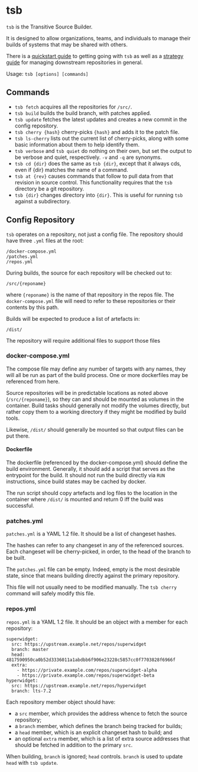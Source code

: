 tsb
===

`tsb` is the Transitive Source Builder.

It is designed to allow organizations, teams, and individuals to manage
their builds of systems that may be shared with others.

There is a [quickstart guide](docs/init.md) to getting going with `tsb` as well
as a [strategy guide](docs/theory.md) for managing downstream repositories in
general.

Usage: `tsb [options] [commands]`

Commands
--------
  - `tsb fetch` acquires all the repositories for `/src/`.
  - `tsb build` builds the build branch, with patches applied.
  - `tsb update` fetches the latest updates and creates a new commit in
    the config repository.
  - `tsb cherry {hash}` cherry-picks `{hash}` and adds it to the patch
    file.
  - `tsb ls-cherry` lists out the current list of cherry-picks, along
    with some basic information about them to help identify them.
  - `tsb verbose` and `tsb quiet` do nothing on their own, but set the
    output to be verbose and quiet, respectively. `-v` and `-q` are
    synonyms.
  - `tsb cd {dir}` does the same as `tsb {dir}`, except that it always
    cds, even if {dir} matches the name of a command.
  - `tsb at {rev}` causes commands that follow to pull data from that
    revision in source control. This functionality requires that the
    `tsb` directory be a git repository.
  - `tsb {dir}` changes directory into `{dir}`. This is useful for
    running `tsb` against a subdirectory.

Config Repository
-----------------

`tsb` operates on a repository, not just a config file. The repository
should have three `.yml` files at the root:

    /docker-compose.yml
    /patches.yml
    /repos.yml

During builds, the source for each repository will be checked out to:

    /src/{reponame}

where `{reponame}` is the name of that repository in the repos file. The
`docker-compose.yml` file will need to refer to these repositories or
their contents by this path.

Builds will be expected to produce a list of artefacts in:

    /dist/

The repository will require additional files to support those files

### docker-compose.yml

The compose file may define any number of targets with any names, they
will all be run as part of the build process. One or more dockerfiles
may be referenced from here.

Source repositories will be in predictable locations as noted above
(`/src/{reponame}`), so they can and should be mounted as volumes in the
container. Build tasks should generally not modify the volumes directly,
but rather copy them to a working directory if they might be modified
by build tools.

Likewise, `/dist/` should generally be mounted so that output files can
be put there.

#### Dockerfile

The dockerfile (referenced by the docker-compose.yml) should define the
build environment. Generally, it should add a script that serves as the
entrypoint for the build. It should not run the build directly via `RUN`
instructions, since build states may be cached by docker.

The run script should copy artefacts and log files to the location in
the container where `/dist/` is mounted and return 0 iff the build was
successful.

### patches.yml

`patches.yml` is a YAML 1.2 file. It should be a list of changeset
hashes.

The hashes can refer to any changeset in any of the referenced sources.
Each changeset will be cherry-picked, in order, to the head of the
branch to be built.

The `patches.yml` file can be empty. Indeed, empty is the most desirable
state, since that means building directly against the primary
repository.

This file will not usually need to be modified manually. The `tsb
cherry` command will safely modify this file.

### repos.yml

`repos.yml` is a YAML 1.2 file. It should be an object with a member for
each repository:

    superwidget:
      src: https://upstream.example.net/repos/superwidget
      branch: master
      head: 4817590950ca0b52d3336011a1abdbb6f906e23228c5857cc0f7703828f6966f
      extra:
        - https://private.example.com/repos/superwidget-alpha
        - https://private.example.com/repos/superwidget-beta
    hyperwidget:
      src: https://upstream.example.net/repos/hyperwidget
      branch: lts-7.2

Each repository member object should have:
  - a `src` member, which provides the address whence to fetch the
    source repository;
  - a `branch` member, which defines the branch being tracked for
    builds;
  - a `head` member, which is an explicit changeset hash to build; and
  - an optional `extra` member, which is a list of extra source
    addresses that should be fetched in addition to the primary `src`.

When building, `branch` is ignored; `head` controls. `branch` is used to
update `head` with `tsb update`.
